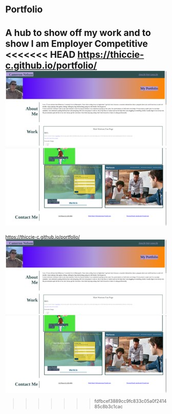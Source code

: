 # Portfolio
A hub to show off my work and to show I am Employer Competitive
<<<<<<< HEAD
https://thiccie-c.github.io/portfolio/
![This is ScreenShot 1](Screenshot%202021-12-05%2022.34.16.png)
![This is ScreenShot 2](Screenshot%202021-12-05%2022.34.51.png)
=======

https://thiccie-c.github.io/portfolio/
![This is ScreenShot 1](Screenshot%202021-12-05%2022.34.16.png)
![This is ScreenShot 2](Screenshot%202021-12-05%2022.34.51.png)
>>>>>>> fdfbcef3889cc9fc833c05a0f241485c8b3c1cac
